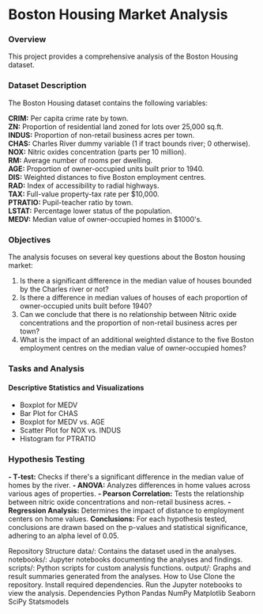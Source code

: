 # Boston Housing Market Analysis
### Overview
This project provides a comprehensive analysis of the Boston Housing dataset. 

### Dataset Description
The Boston Housing dataset contains the following variables:

**CRIM:** Per capita crime rate by town.  
**ZN:** Proportion of residential land zoned for lots over 25,000 sq.ft.  
**INDUS:** Proportion of non-retail business acres per town.  
**CHAS:** Charles River dummy variable (1 if tract bounds river; 0 otherwise).  
**NOX:** Nitric oxides concentration (parts per 10 million).  
**RM:** Average number of rooms per dwelling.  
**AGE:** Proportion of owner-occupied units built prior to 1940.  
**DIS:** Weighted distances to five Boston employment centres.  
**RAD:** Index of accessibility to radial highways.  
**TAX:** Full-value property-tax rate per $10,000.  
**PTRATIO:** Pupil-teacher ratio by town.  
**LSTAT:** Percentage lower status of the population.  
**MEDV:** Median value of owner-occupied homes in $1000's.

### Objectives
The analysis focuses on several key questions about the Boston housing market:

1. Is there a significant difference in the median value of houses bounded by the Charles river or not?
2. Is there a difference in median values of houses of each proportion of owner-occupied units built before 1940?
3. Can we conclude that there is no relationship between Nitric oxide concentrations and the proportion of non-retail business acres per town?
4. What is the impact of an additional weighted distance to the five Boston employment centres on the median value of owner-occupied homes?

### Tasks and Analysis
#### Descriptive Statistics and Visualizations
- Boxplot for MEDV
- Bar Plot for CHAS
- Boxplot for MEDV vs. AGE
- Scatter Plot for NOX vs. INDUS
- Histogram for PTRATIO

### Hypothesis Testing
**- T-test:** Checks if there's a significant difference in the median value of homes by the river.
**- ANOVA:** Analyzes differences in home values across various ages of properties.
**- Pearson Correlation:** Tests the relationship between nitric oxide concentrations and non-retail business acres.
**- Regression Analysis:** Determines the impact of distance to employment centers on home values.
**Conclusions:**
For each hypothesis tested, conclusions are drawn based on the p-values and statistical significance, adhering to an alpha level of 0.05.

Repository Structure
data/: Contains the dataset used in the analyses.
notebooks/: Jupyter notebooks documenting the analyses and findings.
scripts/: Python scripts for custom analysis functions.
output/: Graphs and result summaries generated from the analyses.
How to Use
Clone the repository.
Install required dependencies.
Run the Jupyter notebooks to view the analysis.
Dependencies
Python
Pandas
NumPy
Matplotlib
Seaborn
SciPy
Statsmodels
